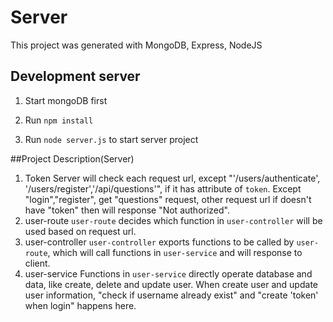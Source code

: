 # Server

This project was generated with MongoDB, Express, NodeJS

## Development server
1. Start mongoDB first

2. Run `npm install`

3. Run `node server.js` to start server project



##Project Description(Server)

1. Token
Server will check each request url, except "'/users/authenticate', '/users/register','/api/questions'", if it has attribute of `token`. Except "login","register", get "questions" request, other request url if doesn't have "token" then will response "Not authorized".
2. user-route
`user-route` decides which function in `user-controller` will be used based on request url.
3. user-controller
`user-controller` exports functions to be called by `user-route`, which will call functions in `user-service` and will response to client.
4. user-service
Functions in `user-service` directly operate database and data, like create, delete and update user. When create user and update user information, "check if username already exist" and "create 'token' when login" happens here.